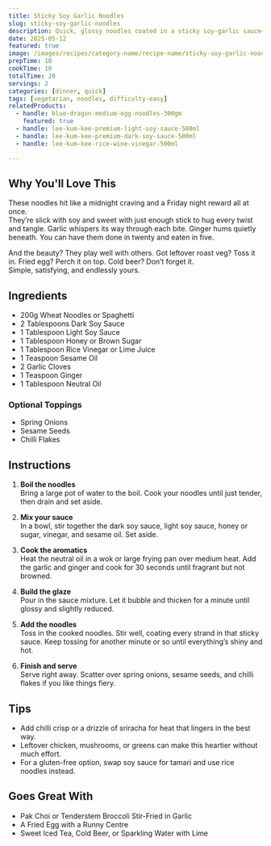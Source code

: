 ```yaml
---
title: Sticky Soy Garlic Noodles
slug: sticky-soy-garlic-noodles
description: Quick, glossy noodles coated in a sticky soy-garlic sauce—ready in minutes and dangerously slurpable.
date: 2025-05-12
featured: true
image: /images/recipes/category-name/recipe-name/sticky-soy-garlic-noodles.webp
prepTime: 10
cookTime: 10
totalTime: 20
servings: 2
categories: [dinner, quick]
tags: [vegetarian, noodles, difficulty-easy]
relatedProducts:
  - handle: blue-dragon-medium-egg-noodles-300gm
    featured: true
  - handle: lee-kum-kee-premium-light-soy-sauce-500ml
  - handle: lee-kum-kee-premium-dark-soy-sauce-500ml
  - handle: lee-kum-kee-rice-wine-vinegar-500ml

---
```


## Why You'll Love This

These noodles hit like a midnight craving and a Friday night reward all at once.  
They’re slick with soy and sweet with just enough stick to hug every twist and tangle. Garlic whispers its way through each bite. Ginger hums quietly beneath. You can have them done in twenty and eaten in five.  

And the beauty? They play well with others. Got leftover roast veg? Toss it in. Fried egg? Perch it on top. Cold beer? Don’t forget it.  
Simple, satisfying, and endlessly yours.

## Ingredients

- 200g Wheat Noodles or Spaghetti  
- 2 Tablespoons Dark Soy Sauce  
- 1 Tablespoon Light Soy Sauce  
- 1 Tablespoon Honey or Brown Sugar  
- 1 Tablespoon Rice Vinegar or Lime Juice  
- 1 Teaspoon Sesame Oil  
- 2 Garlic Cloves  
- 1 Teaspoon Ginger  
- 1 Tablespoon Neutral Oil  

### Optional Toppings

- Spring Onions  
- Sesame Seeds  
- Chilli Flakes  

## Instructions

1. **Boil the noodles**  
   Bring a large pot of water to the boil. Cook your noodles until just tender, then drain and set aside.

2. **Mix your sauce**  
   In a bowl, stir together the dark soy sauce, light soy sauce, honey or sugar, vinegar, and sesame oil. Set aside.

3. **Cook the aromatics**  
   Heat the neutral oil in a wok or large frying pan over medium heat. Add the garlic and ginger and cook for 30 seconds until fragrant but not browned.

4. **Build the glaze**  
   Pour in the sauce mixture. Let it bubble and thicken for a minute until glossy and slightly reduced.

5. **Add the noodles**  
   Toss in the cooked noodles. Stir well, coating every strand in that sticky sauce. Keep tossing for another minute or so until everything’s shiny and hot.

6. **Finish and serve**  
   Serve right away. Scatter over spring onions, sesame seeds, and chilli flakes if you like things fiery.

## Tips

- Add chilli crisp or a drizzle of sriracha for heat that lingers in the best way.  
- Leftover chicken, mushrooms, or greens can make this heartier without much effort.  
- For a gluten-free option, swap soy sauce for tamari and use rice noodles instead.

## Goes Great With

- Pak Choi or Tenderstem Broccoli Stir-Fried in Garlic  
- A Fried Egg with a Runny Centre  
- Sweet Iced Tea, Cold Beer, or Sparkling Water with Lime